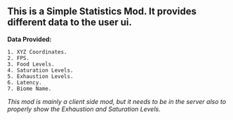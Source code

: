 ## This is a Simple Statistics Mod. It provides different data to the user ui.

**Data Provided:**

    1. XYZ Coordinates.
    2. FPS.
    3. Food Levels.
    4. Saturation Levels.
    5. Exhaustion Levels.
    6. Latency.
    7. Biome Name.

_This mod is mainly a client side mod, but it needs to be in the server also to properly show the Exhaustion and Saturation Levels._
